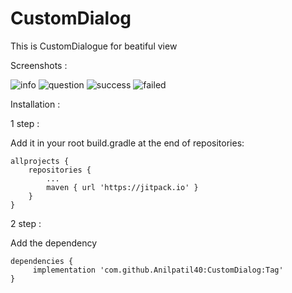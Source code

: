 # CustomDialog


This is CustomDialogue for beatiful view

Screenshots :

![info](https://user-images.githubusercontent.com/44651301/102343233-493df500-3fc0-11eb-9458-3329f542a229.png) ![question](https://user-images.githubusercontent.com/44651301/102343229-480cc800-3fc0-11eb-9c13-c9c6c8111146.png) 
![success](https://user-images.githubusercontent.com/44651301/102343232-48a55e80-3fc0-11eb-8ddb-d07a5606615d.png) ![failed](https://user-images.githubusercontent.com/44651301/102343003-0aa83a80-3fc0-11eb-8173-76f30e5d878a.png)


Installation :

1 step :

  Add it in your root build.gradle at the end of repositories:

	allprojects {
		repositories {
			...
			maven { url 'https://jitpack.io' }
		}
	}

2 step :

Add the dependency

	dependencies {
	     implementation 'com.github.Anilpatil40:CustomDialog:Tag'
	}

